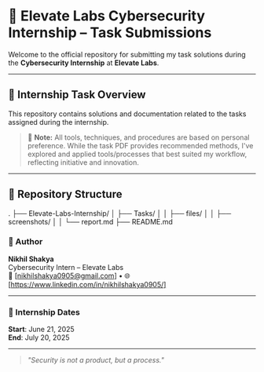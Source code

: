 # 🚀 Elevate Labs Cybersecurity Internship – Task Submissions

Welcome to the official repository for submitting my task solutions during the **Cybersecurity Internship** at **Elevate Labs**.

---

## 📄 Internship Task Overview

This repository contains solutions and documentation related to the tasks assigned during the internship.  

> 📌 **Note:** All tools, techniques, and procedures are based on personal preference. While the task PDF provides recommended methods, I've explored and applied tools/processes that best suited my workflow, reflecting initiative and innovation.

---

## 📂 Repository Structure
.
├── Elevate-Labs-Internship/
│   ├── Tasks/
│   │   ├── files/
│   │   ├── screenshots/
│   │   └── report.md
├── README.md

### 👤 Author

**Nikhil Shakya**  
Cybersecurity Intern – Elevate Labs  
📧 [nikhilshakya0905@gmail.com] • 🌐 [https://www.linkedin.com/in/nikhilshakya0905/]

---

### 📅 Internship Dates

**Start**: June 21, 2025  
**End**: July 20, 2025

---

> _"Security is not a product, but a process."_
